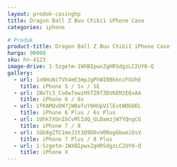 ```yaml
---
layout: produk-casinghp
title: Dragon Ball Z Buu Chibi1 iPhone Case
categories: iphone

# Produk
product-title: Dragon Ball Z Buu Chibi1 iPhone Case
harga: 90000
sku: hn-4123
image-drive: 1-5zgetm-1WXBIpwxZgHRSdgzLC2UY0-Q
gallery:
  - url: 1nNHuNiTVh4mE3mpJgPhWI0BkhnzFGUhE
    title: iPhone 5 / 5s / SE
  - url: 1NvTc3_CoOwfewzH5TZ0f3DV6EM2EQvA4
    title: iPhone 6 / 6s
  - url: 1fKAMQvDN7jWBafuY0HUpVIlEutWDGOEL
    title: iPhone 6 Plus / 6s Plus
  - url: 1Uhk7XOnIbCvMlIdQ_GLDamzjW7YQngCG
    title: iPhone 7 / 8
  - url: 1Gb8g2TC1moJ2t3Q9DOvU0Reg6bweiOsV
    title: iPhone 7 Plus / 8 Plus
  - url: 1-5zgetm-1WXBIpwxZgHRSdgzLC2UY0-Q
    title: iPhone X
---
```

